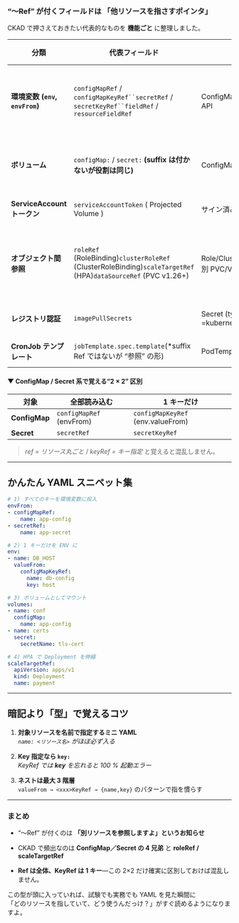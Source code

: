 ### “～Ref” が付くフィールドは 「**他リソースを指さすポインタ**」

CKAD で押さえておきたい代表的なものを **機能ごと** に整理しました。

|分類|代表フィールド|何を参照する？|典型ユースケース|
|---|---|---|---|
|**環境変数 (`env`, `envFrom`)**|`configMapRef` / `configMapKeyRef``secretRef` / `secretKeyRef``fieldRef` / `resourceFieldRef`|ConfigMap・Secret・Downward API|- `envFrom:` ですべてのキーを一括ロード- `valueFrom:` で特定キーだけ読む|
|**ボリューム**|`configMap:` / `secret:` **(suffix は付かないが役割は同じ)**|ConfigMap・Secret|設定ファイルや TLS 証明書を Pod 内にマウント|
|**ServiceAccount トークン**|`serviceAccountToken` ( Projected Volume )|サイン済み JWT (SA)|Pod→API Server への自己認証|
|**オブジェクト間参照**|`roleRef` (RoleBinding)`clusterRoleRef` (ClusterRoleBinding)`scaleTargetRef` (HPA)`dataSourceRef` (PVC v1.26+)|Role/ClusterRoleDeployment など別 PVC/VolumeSnapshot|- RBAC: “どの免許証(Role)を誰に渡すか”- HPA: 伸縮対象を指定|
|**レジストリ認証**|`imagePullSecrets`|Secret (type =kubernetes.io/dockerconfigjson)|プライベート registry から pull|
|**CronJob テンプレート**|`jobTemplate.spec.template`(*suffix Ref ではないが “参照” の形)|PodTemplateSpec|CronJob → Job → Pod へ継承|

#### ▼ ConfigMap / Secret 系で覚える“2 × 2” 区別

|対象|**全部読み込む**|**1 キーだけ**|
|---|---|---|
|**ConfigMap**|`configMapRef` (envFrom)|`configMapKeyRef` (env.valueFrom)|
|**Secret**|`secretRef`|`secretKeyRef`|

> _ref = リソース丸ごと_ / _keyRef = キー指定_ と覚えると混乱しません。

---

## かんたん YAML スニペット集

```yaml
# 1) すべてのキーを環境変数に投入
envFrom:
- configMapRef:
    name: app-config
- secretRef:
    name: app-secret

# 2) 1 キーだけを ENV に
env:
- name: DB_HOST
  valueFrom:
    configMapKeyRef:
      name: db-config
      key: host

# 3) ボリュームとしてマウント
volumes:
- name: conf
  configMap:
    name: app-config
- name: certs
  secret:
    secretName: tls-cert

# 4) HPA で Deployment を伸縮
scaleTargetRef:
  apiVersion: apps/v1
  kind: Deployment
  name: payment
```

---

## 暗記より「型」で覚えるコツ

1. **対象リソースを名前で指定するミニ YAML**  
    _`name: <リソース名>` がほぼ必ず入る_
    
2. **Key 指定なら `key:`**  
    _KeyRef では **key** を忘れると 100 % 起動エラー_
    
3. **ネストは最大 3 階層**  
    `valueFrom → <xxx>KeyRef → {name,key}` のパターンで指を慣らす
    

---

### まとめ

- “～Ref” が付くのは **「別リソースを参照しますよ」というお知らせ**
    
- CKAD で頻出なのは **ConfigMap／Secret の 4 兄弟** と **roleRef / scaleTargetRef**
    
- **Ref は全体、KeyRef は 1 キー**—この 2×2 だけ確実に区別しておけば混乱しません。
    

この型が頭に入っていれば、試験でも実務でも YAML を見た瞬間に  
「どのリソースを指していて、どう使うんだっけ？」がすぐ読めるようになりますよ。